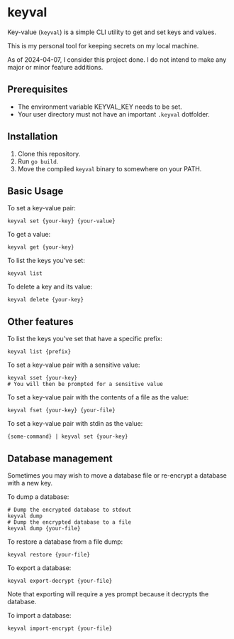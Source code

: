 # keyval

Key-value (`keyval`) is a simple CLI utility to get and set keys and values.

This is my personal tool for keeping secrets on my local machine.

As of 2024-04-07, I consider this project done. I do not intend to make any major or minor feature additions. 

## Prerequisites

- The environment variable KEYVAL_KEY needs to be set.
- Your user directory must not have an important `.keyval` dotfolder.

## Installation

1. Clone this repository.
2. Run `go build`.
3. Move the compiled `keyval` binary to somewhere on your PATH.

## Basic Usage

To set a key-value pair:

```shell
keyval set {your-key} {your-value}
```


To get a value:

```shell
keyval get {your-key}
```

To list the keys you've set:

```shell
keyval list
```


To delete a key and its value:

```shell
keyval delete {your-key}
```

## Other features

To list the keys you've set that have a specific prefix:

```shell
keyval list {prefix}
```

To set a key-value pair with a sensitive value:

```shell
keyval sset {your-key}
# You will then be prompted for a sensitive value
```

To set a key-value pair with the contents of a file as the value:

```shell
keyval fset {your-key} {your-file}
```

To set a key-value pair with stdin as the value:

```shell
{some-command} | keyval set {your-key}
```

## Database management

Sometimes you may wish to move a database file or re-encrypt a database with a new key.

To dump a database:

```shell
# Dump the encrypted database to stdout
keyval dump
# Dump the encrypted database to a file
keyval dump {your-file}
```

To restore a database from a file dump:

```shell
keyval restore {your-file}
```

To export a database:

```shell
keyval export-decrypt {your-file}
```

Note that exporting will require a yes prompt because it decrypts the database.

To import a database:

```shell
keyval import-encrypt {your-file}
```

